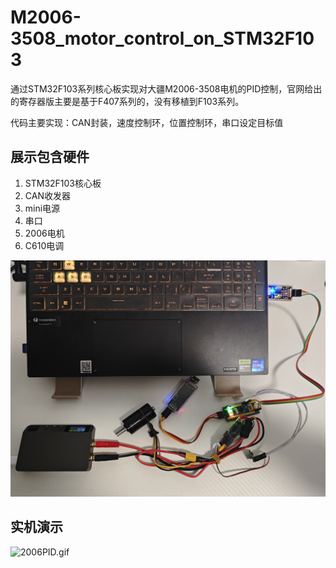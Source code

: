 # M2006-3508_motor_control_on_STM32F103
通过STM32F103系列核心板实现对大疆M2006-3508电机的PID控制，官网给出的寄存器版主要是基于F407系列的，没有移植到F103系列。

代码主要实现：CAN封装，速度控制环，位置控制环，串口设定目标值



## 展示包含硬件

1. STM32F103核心板
2. CAN收发器
3. mini电源
4. 串口
5. 2006电机
6. C610电调

![stm32f103.jpg](https://github.com/HuaisenTian/M2006-3508_motor_control_on_STM32F103/blob/main/pic_video/stm32f103.jpg)



## 实机演示

![2006PID.gif](https://github.com/HuaisenTian/M2006-3508_motor_control_on_STM32F103/blob/main/pic_video/2006PID.gif)

